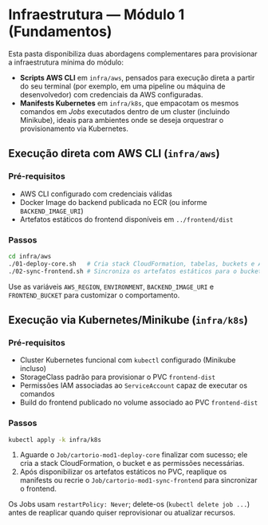 # Infraestrutura — Módulo 1 (Fundamentos)

Esta pasta disponibiliza duas abordagens complementares para provisionar a
infraestrutura mínima do módulo:

- **Scripts AWS CLI** em `infra/aws`, pensados para execução direta a partir do
  seu terminal (por exemplo, em uma pipeline ou máquina de desenvolvedor) com
  credenciais da AWS configuradas.
- **Manifests Kubernetes** em `infra/k8s`, que empacotam os mesmos comandos em
  _Jobs_ executados dentro de um cluster (incluindo Minikube), ideais para
  ambientes onde se deseja orquestrar o provisionamento via Kubernetes.

## Execução direta com AWS CLI (`infra/aws`)

### Pré-requisitos
- AWS CLI configurado com credenciais válidas
- Docker Image do backend publicada no ECR (ou informe `BACKEND_IMAGE_URI`)
- Artefatos estáticos do frontend disponíveis em `../frontend/dist`

### Passos

```bash
cd infra/aws
./01-deploy-core.sh   # Cria stack CloudFormation, tabelas, buckets e API
./02-sync-frontend.sh # Sincroniza os artefatos estáticos para o bucket
```

Use as variáveis `AWS_REGION`, `ENVIRONMENT`, `BACKEND_IMAGE_URI` e
`FRONTEND_BUCKET` para customizar o comportamento.

## Execução via Kubernetes/Minikube (`infra/k8s`)

### Pré-requisitos
- Cluster Kubernetes funcional com `kubectl` configurado (Minikube incluso)
- StorageClass padrão para provisionar o PVC `frontend-dist`
- Permissões IAM associadas ao `ServiceAccount` capaz de executar os comandos
- Build do frontend publicado no volume associado ao PVC `frontend-dist`

### Passos

```bash
kubectl apply -k infra/k8s
```

1. Aguarde o `Job/cartorio-mod1-deploy-core` finalizar com sucesso; ele cria a
   stack CloudFormation, o bucket e as permissões necessárias.
2. Após disponibilizar os artefatos estáticos no PVC, reaplique os manifests ou
   recrie o `Job/cartorio-mod1-sync-frontend` para sincronizar o frontend.

Os Jobs usam `restartPolicy: Never`; delete-os (`kubectl delete job ...`) antes
de reaplicar quando quiser reprovisionar ou atualizar recursos.
